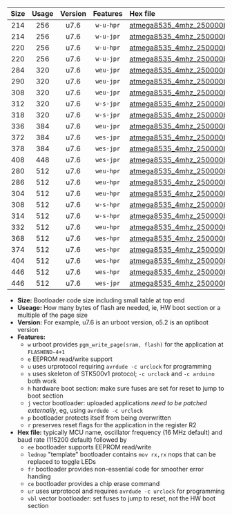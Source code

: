 |Size|Usage|Version|Features|Hex file|
|:-:|:-:|:-:|:-:|:--|
|214|256|u7.6|`w-u-hpr`|[atmega8535_4mhz_250000bps_ur.hex](https://raw.githubusercontent.com/stefanrueger/urboot/main/atmega8535_4mhz_250000bps_ur.hex)|
|214|256|u7.6|`w-u-jpr`|[atmega8535_4mhz_250000bps_ur_vbl.hex](https://raw.githubusercontent.com/stefanrueger/urboot/main/atmega8535_4mhz_250000bps_ur_vbl.hex)|
|220|256|u7.6|`w-u-hpr`|[atmega8535_4mhz_250000bps_lednop_ur.hex](https://raw.githubusercontent.com/stefanrueger/urboot/main/atmega8535_4mhz_250000bps_lednop_ur.hex)|
|220|256|u7.6|`w-u-jpr`|[atmega8535_4mhz_250000bps_lednop_ur_vbl.hex](https://raw.githubusercontent.com/stefanrueger/urboot/main/atmega8535_4mhz_250000bps_lednop_ur_vbl.hex)|
|284|320|u7.6|`weu-jpr`|[atmega8535_4mhz_250000bps_ee_ur_vbl.hex](https://raw.githubusercontent.com/stefanrueger/urboot/main/atmega8535_4mhz_250000bps_ee_ur_vbl.hex)|
|290|320|u7.6|`weu-jpr`|[atmega8535_4mhz_250000bps_ee_lednop_ur_vbl.hex](https://raw.githubusercontent.com/stefanrueger/urboot/main/atmega8535_4mhz_250000bps_ee_lednop_ur_vbl.hex)|
|308|320|u7.6|`weu-jpr`|[atmega8535_4mhz_250000bps_ee_lednop_fr_ur_vbl.hex](https://raw.githubusercontent.com/stefanrueger/urboot/main/atmega8535_4mhz_250000bps_ee_lednop_fr_ur_vbl.hex)|
|312|320|u7.6|`w-s-jpr`|[atmega8535_4mhz_250000bps_vbl.hex](https://raw.githubusercontent.com/stefanrueger/urboot/main/atmega8535_4mhz_250000bps_vbl.hex)|
|318|320|u7.6|`w-s-jpr`|[atmega8535_4mhz_250000bps_lednop_vbl.hex](https://raw.githubusercontent.com/stefanrueger/urboot/main/atmega8535_4mhz_250000bps_lednop_vbl.hex)|
|336|384|u7.6|`weu-jpr`|[atmega8535_4mhz_250000bps_ee_lednop_fr_ce_ur_vbl.hex](https://raw.githubusercontent.com/stefanrueger/urboot/main/atmega8535_4mhz_250000bps_ee_lednop_fr_ce_ur_vbl.hex)|
|372|384|u7.6|`wes-jpr`|[atmega8535_4mhz_250000bps_ee_vbl.hex](https://raw.githubusercontent.com/stefanrueger/urboot/main/atmega8535_4mhz_250000bps_ee_vbl.hex)|
|378|384|u7.6|`wes-jpr`|[atmega8535_4mhz_250000bps_ee_lednop_vbl.hex](https://raw.githubusercontent.com/stefanrueger/urboot/main/atmega8535_4mhz_250000bps_ee_lednop_vbl.hex)|
|408|448|u7.6|`wes-jpr`|[atmega8535_4mhz_250000bps_ee_lednop_fr_vbl.hex](https://raw.githubusercontent.com/stefanrueger/urboot/main/atmega8535_4mhz_250000bps_ee_lednop_fr_vbl.hex)|
|280|512|u7.6|`weu-hpr`|[atmega8535_4mhz_250000bps_ee_ur.hex](https://raw.githubusercontent.com/stefanrueger/urboot/main/atmega8535_4mhz_250000bps_ee_ur.hex)|
|286|512|u7.6|`weu-hpr`|[atmega8535_4mhz_250000bps_ee_lednop_ur.hex](https://raw.githubusercontent.com/stefanrueger/urboot/main/atmega8535_4mhz_250000bps_ee_lednop_ur.hex)|
|304|512|u7.6|`weu-hpr`|[atmega8535_4mhz_250000bps_ee_lednop_fr_ur.hex](https://raw.githubusercontent.com/stefanrueger/urboot/main/atmega8535_4mhz_250000bps_ee_lednop_fr_ur.hex)|
|308|512|u7.6|`w-s-hpr`|[atmega8535_4mhz_250000bps.hex](https://raw.githubusercontent.com/stefanrueger/urboot/main/atmega8535_4mhz_250000bps.hex)|
|314|512|u7.6|`w-s-hpr`|[atmega8535_4mhz_250000bps_lednop.hex](https://raw.githubusercontent.com/stefanrueger/urboot/main/atmega8535_4mhz_250000bps_lednop.hex)|
|332|512|u7.6|`weu-hpr`|[atmega8535_4mhz_250000bps_ee_lednop_fr_ce_ur.hex](https://raw.githubusercontent.com/stefanrueger/urboot/main/atmega8535_4mhz_250000bps_ee_lednop_fr_ce_ur.hex)|
|368|512|u7.6|`wes-hpr`|[atmega8535_4mhz_250000bps_ee.hex](https://raw.githubusercontent.com/stefanrueger/urboot/main/atmega8535_4mhz_250000bps_ee.hex)|
|374|512|u7.6|`wes-hpr`|[atmega8535_4mhz_250000bps_ee_lednop.hex](https://raw.githubusercontent.com/stefanrueger/urboot/main/atmega8535_4mhz_250000bps_ee_lednop.hex)|
|404|512|u7.6|`wes-hpr`|[atmega8535_4mhz_250000bps_ee_lednop_fr.hex](https://raw.githubusercontent.com/stefanrueger/urboot/main/atmega8535_4mhz_250000bps_ee_lednop_fr.hex)|
|446|512|u7.6|`wes-hpr`|[atmega8535_4mhz_250000bps_ee_lednop_fr_ce.hex](https://raw.githubusercontent.com/stefanrueger/urboot/main/atmega8535_4mhz_250000bps_ee_lednop_fr_ce.hex)|
|446|512|u7.6|`wes-jpr`|[atmega8535_4mhz_250000bps_ee_lednop_fr_ce_vbl.hex](https://raw.githubusercontent.com/stefanrueger/urboot/main/atmega8535_4mhz_250000bps_ee_lednop_fr_ce_vbl.hex)|

- **Size:** Bootloader code size including small table at top end
- **Useage:** How many bytes of flash are needed, ie, HW boot section or a multiple of the page size
- **Version:** For example, u7.6 is an urboot version, o5.2 is an optiboot version
- **Features:**
  + `w` urboot provides `pgm_write_page(sram, flash)` for the application at `FLASHEND-4+1`
  + `e` EEPROM read/write support
  + `u` uses urprotocol requiring `avrdude -c urclock` for programming
  + `s` uses skeleton of STK500v1 protocol; `-c urclock` and `-c arduino` both work
  + `h` hardware boot section: make sure fuses are set for reset to jump to boot section
  + `j` vector bootloader: uploaded applications *need to be patched externally*, eg, using `avrdude -c urclock`
  + `p` bootloader protects itself from being overwritten
  + `r` preserves reset flags for the application in the register R2
- **Hex file:** typically MCU name, oscillator frequency (16 MHz default) and baud rate (115200 default) followed by
  + `ee` bootloader supports EEPROM read/write
  + `lednop` "template" bootloader contains `mov rx,rx` nops that can be replaced to toggle LEDs
  + `fr` bootloader provides non-essential code for smoother error handing
  + `ce` bootloader provides a chip erase command
  + `ur` uses urprotocol and requires `avrdude -c urclock` for programming
  + `vbl` vector bootloader: set fuses to jump to reset, not the HW boot section
